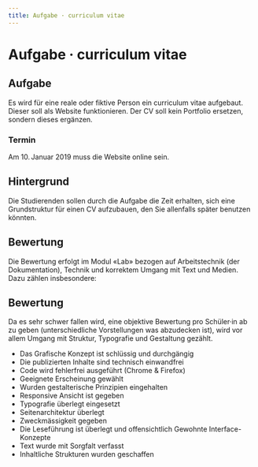```yaml
---
title: Aufgabe · curriculum vitae
---
```

# Aufgabe · curriculum vitae
<div class='header'></div>

## Aufgabe
Es wird für eine reale oder fiktive Person ein curriculum vitae aufgebaut. Dieser soll als Website funktionieren. Der CV soll kein Portfolio ersetzen, sondern dieses ergänzen.

### Termin
Am 10. Januar 2019 muss die Website online sein.

## Hintergrund
Die Studierenden sollen durch die Aufgabe die Zeit erhalten, sich eine Grundstruktur für einen CV aufzubauen, den Sie allenfalls später benutzen könnten.

## Bewertung
Die Bewertung erfolgt im Modul «Lab» bezogen auf Arbeitstechnik (der Dokumentation), Technik und korrektem Umgang mit Text und Medien. Dazu zählen insbesondere:



## Bewertung
Da es sehr schwer fallen wird, eine objektive Bewertung pro Schüler·in ab zu geben (unterschiedliche Vorstellungen was abzudecken ist), wird vor allem Umgang mit Struktur, Typografie und Gestaltung gezählt.

* Das Grafische Konzept ist schlüssig und durchgängig
* Die publizierten Inhalte sind technisch einwandfrei
* Code wird fehlerfrei ausgeführt (Chrome & Firefox)
* Geeignete Erscheinung gewählt
* Wurden gestalterische Prinzipien eingehalten
* Responsive Ansicht ist gegeben
* Typografie überlegt eingesetzt
* Seitenarchitektur überlegt
* Zweckmässigkeit gegeben
* Die Leseführung ist überlegt und offensichtlich Gewohnte Interface-Konzepte
* Text wurde mit Sorgfalt verfasst
* Inhaltliche Strukturen wurden geschaffen

<br>
<br>
<br>
<br>

